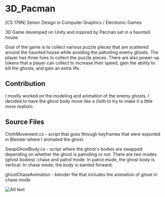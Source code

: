 # 3D_Pacman
[CS 179N] Senior Design in Computer Graphics / Electronic Games

3D Game developed on Unity and inspired by Pacman set in a haunted house.

Goal of the game is to collect various puzzle pieces that are scattered
around the haunted house while avoiding the patrolling enemy ghosts.
The player has three lives to collect the puzzle pieces. There are also
power-up tokens that a player can collect to increase their speed, gain
the ability to kill the ghosts, and gain an extra life.

## Contribution
I mostly worked on the modeling and animation of the enemy ghosts. I 
decided to have the ghost body move like a cloth to try to make it a 
little more realistic.

## Source Files
ClothMovement.cs - script that goes through keyframes that were exported
in Blender where I animated the ghost.

SwapGhostBody.cs - script where the ghost's bodies are swapped depending
on whether the ghost is patrolling or not. There are two modes (ghost bodies):
chase and patrol mode. In patrol mode, the ghost body is vertical. In
chase mode, the body is slanted forward.

ghostChaseAnimation - blender file that includes the animation of ghost 
in chase mode

![Alt text](https://raw.github.com/yhern006/3D_Pacman/blob/master/ghost_gif.gif)
